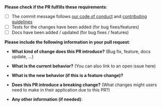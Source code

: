 **Please check if the PR fulfills these requirements**:

-   [ ] The commit message follows [our code of conduct](https://github.com/codemod-com/codemod-registry/blob/main/CODE_OF_CONDUCT.md) and [contributing guidelines](https://github.com/codemod-com/codemod-registry/blob/main/CONTRIBUTING.md)
-   [ ] Tests for the changes have been added (for bug fixes/features)
-   [ ] Docs have been added / updated (for bug fixes / features)

**Please include the following information in your pull request**:

-   **What kind of change does this PR introduce?** (Bug fix, feature, docs update, ...)

-   **What is the current behavior?** (You can also link to an open issue here)

-   **What is the new behavior (if this is a feature change)?**

-   **Does this PR introduce a breaking change?** (What changes might users need to make in their application due to this PR?)

-   **Any other information (if needed)**:
